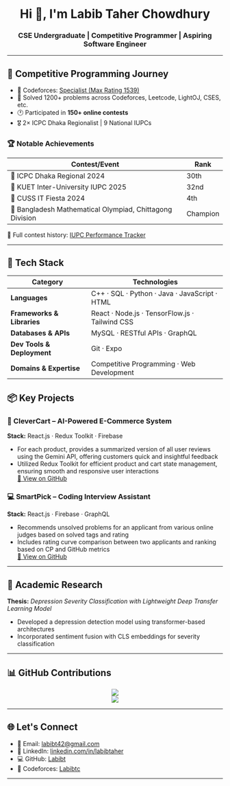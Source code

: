 <h1 align="center">Hi 👋, I'm Labib Taher Chowdhury</h1>
<h3 align="center">CSE Undergraduate | Competitive Programmer | Aspiring Software Engineer</h3>

---

## 🚀 Competitive Programming Journey

- 🎯 Codeforces: [Specialist (Max Rating 1539)](https://codeforces.com/profile/Labibtc)
- 🧠 Solved 1200+ problems across Codeforces, Leetcode, LightOJ, CSES, etc.
- 🕐 Participated in **150+ online contests**
- 🎖️ 2× ICPC Dhaka Regionalist | 9 National IUPCs

### 🏆 Notable Achievements

| Contest/Event                             | Rank     |
|-------------------------------------------|----------|
| 🥈 ICPC Dhaka Regional 2024               | 30th     |
| 🥉 KUET Inter-University IUPC 2025        | 32nd     |
| 🏅 CUSS IT Fiesta 2024                    | 4th      |
| 🥇 Bangladesh Mathematical Olympiad, Chittagong Division     | Champion |

📘 Full contest history: [IUPC Performance Tracker](https://github.com/Labibt/Iupc-Performance)

---

## 🧰 Tech Stack

| **Category**               | **Technologies**                                                                                                                                      |
|----------------------------|-------------------------------------------------------------------------------------------------------------------------------------------------------|
| **Languages**              | C++ · SQL · Python · Java · JavaScript ·  HTML                                                                                 |
| **Frameworks & Libraries** | React ·  Node.js  · TensorFlow.js · Tailwind CSS    |
| **Databases & APIs**       | MySQL  ·  RESTful APIs · GraphQL                                                                                    |
| **Dev Tools & Deployment** | Git · Expo                                                                                                                |
| **Domains & Expertise**    | Competitive Programming · Web Development                |

## 📦 Key Projects

### 🛒 CleverCart – AI-Powered E-Commerce System  
**Stack:** React.js · Redux Toolkit · Firebase  
- For each product, provides a summarized version of all user reviews using the Gemini API, offering customers quick and insightful feedback  
- Utilized Redux Toolkit for efficient product and cart state management, ensuring smooth and responsive user interactions  
[🔗 View on GitHub](https://github.com/YourUsername/CleverCart)

### 💻 SmartPick – Coding Interview Assistant  
**Stack:** React.js · Firebase · GraphQL  
- Recommends unsolved problems for an applicant from various online judges based on solved tags and rating  
- Includes rating curve comparison between two applicants and ranking based on CP and GitHub metrics  
[🔗 View on GitHub](https://github.com/YourUsername/SmartPick)

---

## 📜 Academic Research

**Thesis:** *Depression Severity Classification with Lightweight Deep Transfer Learning Model*  
- Developed a depression detection model using transformer-based architectures  
- Incorporated sentiment fusion with CLS embeddings for severity classification

---

## 📊 GitHub Contributions

<p align="center">
  <img src="https://github-readme-streak-stats.herokuapp.com/?user=Labibt&theme=radical" />
  <br />
  <img src="https://github-readme-stats.vercel.app/api/top-langs/?username=Labibt&layout=compact&theme=radical" />
</p>

---

## 🌐 Let's Connect

- 📧 Email: [labibt42@gmail.com](mailto:labibt42@gmail.com)
- 💼 LinkedIn: [linkedin.com/in/labibtaher](https://www.linkedin.com/in/labibtaher/)
- 💻 GitHub: [Labibt](https://github.com/Labibt/Labibt)
- 🧮 Codeforces: [Labibtc](https://codeforces.com/profile/labibtc)

---

